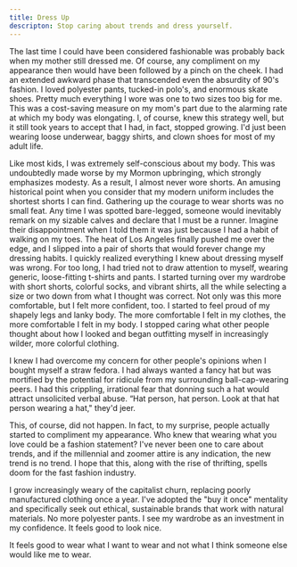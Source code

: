 ```yaml
---
title: Dress Up
descripton: Stop caring about trends and dress yourself.
---
```


The last time I could have been considered fashionable was probably back when my mother still dressed me. Of course, any compliment on my appearance then would have been followed by a pinch on the cheek. I had an extended awkward phase that transcended even the absurdity of 90's fashion. I loved polyester pants, tucked-in polo's, and enormous skate shoes. Pretty much everything I wore was one to two sizes too big for me. This was a cost-saving measure on my mom's part due to the alarming rate at which my body was elongating. I, of course, knew this strategy well, but it still took years to accept that I had, in fact, stopped growing. I'd just been wearing loose underwear, baggy shirts, and clown shoes for most of my adult life.

Like most kids, I was extremely self-conscious about my body. This was undoubtedly made worse by my Mormon upbringing, which strongly emphasizes modesty. As a result, I almost never wore shorts. An amusing historical point when you consider that my modern uniform includes the shortest shorts I can find. Gathering up the courage to wear shorts was no small feat. Any time I was spotted bare-legged, someone would inevitably remark on my sizable calves and declare that I must be a runner. Imagine their disappointment when I told them it was just because I had a habit of walking on my toes. The heat of Los Angeles finally pushed me over the edge, and I slipped into a pair of shorts that would forever change my dressing habits. I quickly realized everything I knew about dressing myself was wrong. For too long, I had tried not to draw attention to myself, wearing generic, loose-fitting t-shirts and pants. I started turning over my wardrobe with short shorts, colorful socks, and vibrant shirts, all the while selecting a size or two down from what I thought was correct. Not only was this more comfortable, but I felt more confident, too. I started to feel proud of my shapely legs and lanky body. The more comfortable I felt in my clothes, the more comfortable I felt in my body. I stopped caring what other people thought about how I looked and began outfitting myself in increasingly wilder, more colorful clothing.

I knew I had overcome my concern for other people's opinions when I bought myself a straw fedora. I had always wanted a fancy hat but was mortified by the potential for ridicule from my surrounding ball-cap-wearing peers. I had this crippling, irrational fear that donning such a hat would attract unsolicited verbal abuse. “Hat person, hat person. Look at that hat person wearing a hat," they'd jeer.

This, of course, did not happen. In fact, to my surprise, people actually started to compliment my appearance. Who knew that wearing what you love could be a fashion statement? I've never been one to care about trends, and if the millennial and zoomer attire is any indication, the new trend is no trend. I hope that this, along with the rise of thrifting, spells doom for the fast fashion industry.

I grow increasingly weary of the capitalist churn, replacing poorly manufactured clothing once a year. I've adopted the "buy it once" mentality and specifically seek out ethical, sustainable brands that work with natural materials. No more polyester pants. I see my wardrobe as an investment in my confidence. It feels good to look nice.

It feels good to wear what I want to wear and not what I think someone else would like me to wear.
